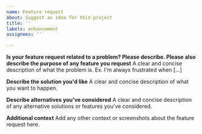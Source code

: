 ```yaml
---
name: Feature request
about: Suggest an idea for this project
title: ''
labels: enhancement
assignees: ''

---
```


**Is your feature request related to a problem? Please describe. Please also describe the purpose of any feature you request**
A clear and concise description of what the problem is. Ex. I'm always frustrated when [...]

**Describe the solution you'd like**
A clear and concise description of what you want to happen.

**Describe alternatives you've considered**
A clear and concise description of any alternative solutions or features you've considered.

**Additional context**
Add any other context or screenshots about the feature request here.
